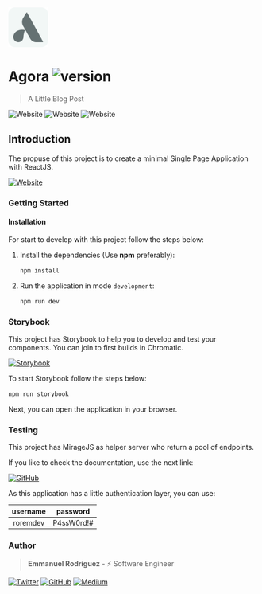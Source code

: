  <img src="./src/assets/logo.svg" alt="Logo" width="80" height="80" />

# Agora ![version](https://img.shields.io/badge/dynamic/json?style=for-the-badge&color=EBCB8B&label=version&prefix=v&query=version&url=https%3A%2F%2Fraw.githubusercontent.com%2FThree-Points%2FAgora%2Fdevelopment%2Fpackage.json)
> A Little Blog Post

![Website](https://img.shields.io/badge/v14.X-ECEFF4?style=for-the-badge&logo=Node.js)
![Website](https://img.shields.io/badge/v7.X-ECEFF4?style=for-the-badge&logo=npm)
![Website](https://img.shields.io/badge/supported-70481A?style=for-the-badge&logo=Javascript)

## Introduction
The propuse of this project is to create a minimal Single Page Application with ReactJS.

[![Website](https://img.shields.io/badge/Website-ECEFF4?style=for-the-badge&logo=iCloud&logoColor=2E3440)](https://three-points.github.io/Agora/)

### Getting Started

#### Installation

For start to develop with this project follow the steps below:

1. Install the dependencies (Use **npm** preferably):

    ```bash
    npm install
    ```

2. Run the application in mode `development`:

    ```bash
    npm run dev
    ```

### Storybook

This project has Storybook to help you to develop and test your components. You can join to first builds in Chromatic.

[![Storybook](https://img.shields.io/badge/Storybook-ECEFF4?style=for-the-badge&logo=storybook&logoColor=ff4685)](https://three-points.github.io/Agora/)

To start Storybook follow the steps below:

```bash
npm run storybook
```

Next, you can open the application in your browser.

### Testing

This project has MirageJS as helper server who return a pool of endpoints.

If you like to check the documentation, use the next link:

[![GitHub](https://img.shields.io/badge/GitHub-ECEFF4?style=for-the-badge&logo=GitHub&logoColor=2E3440)](https://github.com/Three-Points/Agora/wiki/API-Agora-v0.1.0)

As this application has a little authentication layer, you can use:

| username | password |
|:--------:| :------: |
| roremdev | P4ssW0rd!#    |

### Author

> **Emmanuel Rodriguez** - ⚡️ Software Engineer

[![Twitter](https://img.shields.io/badge/Twitter-ECEFF4?style=for-the-badge&logo=Twitter)](https://twitter.com/roremDev)
[![GitHub](https://img.shields.io/badge/GitHub-ECEFF4?style=for-the-badge&logo=GitHub&logoColor=2E3440)](https://github.com/roremdev)
[![Medium](https://img.shields.io/badge/Medium-ECEFF4?style=for-the-badge&logo=Medium&logoColor=2E3440)](https://medium.com/@roremDev)
